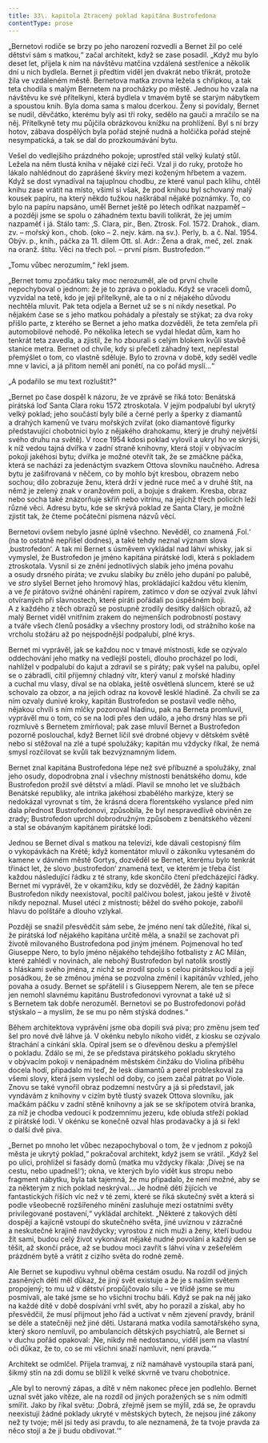 ```yaml
---
title: 33\. kapitola Ztracený poklad kapitána Bustrofedona
contentType: prose
---
```


<section>

„Bernetovi rodiče se brzy po jeho narození rozvedli a Bernet žil po celé dětství sám s matkou,“ začal architekt, když se zase posadil. „Když mu bylo deset let, přijela k nim na návštěvu matčina vzdálená sestřenice a několik dní u nich bydlela. Bernet ji předtím viděl jen dvakrát nebo třikrát, protože žila ve vzdáleném městě. Bernetova matka zrovna ležela s chřipkou, a tak teta chodila s malým Bernetem na procházky po městě. Jednou ho vzala na návštěvu ke své přítelkyni, která bydlela v tmavém bytě se starým nábytkem a spoustou knih. Byla doma sama s malou dcerkou. Ženy si povídaly, Bernet se nudil, děvčátko, kterému byly asi tři roky, sedělo na gauči a mračilo se na něj. Přítelkyně tety mu půjčila obrázkovou knížku na prohlížení. Byl s ní brzy hotov, zábava dospělých byla pořád stejně nudná a holčička pořád stejně nesympatická, a tak se dal do prozkoumávání bytu.

Vešel do vedlejšího prázdného pokoje; uprostřed stál velký kulatý stůl. Ležela na něm tlustá kniha v nějaké cizí řeči. Vzal ji do ruky, protože ho lákalo nahlédnout do zaprášené škvíry mezi koženým hřbetem a vazem. Když se dost vynadíval na tajuplnou chodbu, ze které vanul pach klihu, chtěl knihu zase vrátit na místo, všiml si však, že pod knihou byl schovaný malý kousek papíru, na který někdo tužkou naškrábal nějaké poznámky. To, co bylo na papíru napsáno, uměl Bernet ještě po létech odříkat nazpaměť – a později jsme se spolu o záhadném textu bavili tolikrát, že jej umím nazpaměť i já. Stálo tam: ‚S. Clara, pir., Ben. Ztrosk. Fol. 1572. Drahok., diam. zv. – mořský kon., chob. (oko – 2. nejv. kám. na sv.). Perly, b. a č. Nal. 1954. Obýv. p., knih., páčka za 11. dílem Ott. sl. Adr.: Žena a drak, meč, zel. znak na oranž. štítu. Věci na třech pol. – první písm. Bustrofedon.‘“

„Tomu vůbec nerozumím,“ řekl jsem.

„Bernet tomu zpočátku taky moc nerozuměl, ale od první chvíle nepochyboval o jednom: že je to zpráva o pokladu. Když se vraceli domů, vyzvídal na tetě, kdo je její přítelkyně, ale ta o ní z nějakého důvodu nechtěla mluvit. Pak teta odjela a Bernet už se s ní nikdy nesetkal. Po nějakém čase se s jeho matkou pohádaly a přestaly se stýkat; za dva roky přišlo parte, z kterého se Bernet a jeho matka dozvěděli, že teta zemřela při automobilové nehodě. Po několika letech se vydal hledat dům, kam ho tenkrát teta zavedla, a zjistil, že ho zbourali s celým blokem kvůli stavbě stanice metra. Bernet od chvíle, kdy si přečetl záhadný text, nepřestal přemýšlet o tom, co vlastně sděluje. Bylo to zrovna v době, kdy seděl vedle mne v lavici, a já přitom neměl ani ponětí, na co pořád myslí…“

„A podařilo se mu text rozluštit?“

„Bernet po čase dospěl k názoru, že ve zprávě se říká toto: Benátská pirátská loď Santa Clara roku 1572 ztroskotala. V jejím podpalubí byl ukrytý velký poklad; jeho součástí byly bílé a černé perly a šperky z diamantů a drahých kamenů ve tvaru mořských zvířat (oko diamantové figurky představující chobotnici bylo z nějakého drahokamu, který je druhý největší svého druhu na světě). V roce 1954 kdosi poklad vylovil a ukryl ho ve skrýši, k níž vedou tajná dvířka v zadní straně knihovny, která stojí v obývacím pokoji jakéhosi bytu; dvířka je možné otevřít tak, že se zmáčkne páčka, která se nachází za jedenáctým svazkem Ottova slovníku naučného. Adresa bytu je zašifrovaná v něčem, co by mohlo být kresbou, obrazem nebo sochou; dílo zobrazuje ženu, která drží v jedné ruce meč a v druhé štít, na němž je zelený znak v oranžovém poli, a bojuje s drakem. Kresba, obraz nebo socha také znázorňuje skříň nebo vitrínu, na jejíchž třech policích leží různé věci. Adresu bytu, kde se skrývá poklad ze Santa Clary, je možné zjistit tak, že čteme počáteční písmena názvů věcí.

Bernetovi ovšem nebylo jasné úplně všechno. Nevěděl, co znamená ‚Fol.‘ (na to ostatně nepřišel dodnes), a také tehdy neznal význam slova ‚bustrofedon‘. A tak mi Bernet s úsměvem vykládal nad láhví whisky, jak si vymyslel, že Bustrofedon je jméno kapitána pirátské lodi, která s pokladem ztroskotala. Vysnil si ze znění jednotlivých slabik jeho jména povahu a osudy drsného piráta; ve zvuku slabiky _bu_ znělo jeho dupání po palubě, ve _stro_ slyšel Bernet jeho hromový hlas, prokládající každou větu klením, a ve _fe_ pirátovo svižné ohánění rapírem, zatímco v _don_ se ozýval zvuk láhví otvíraných při slavnostech, které piráti pořádali po úspěšném boji. A z každého z těch obrazů se postupně zrodily desítky dalších obrazů, až malý Bernet viděl vnitřním zrakem do nejmenších podrobností postavy a tváře všech členů posádky a všechny prostory lodi, od strážního koše na vrcholu stožáru až po nejspodnější podpalubí, plné krys.

Bernet mi vyprávěl, jak se každou noc v tmavé místnosti, kde se ozývalo oddechování jeho matky na vedlejší posteli, dlouho procházel po lodi, nahlížel v podpalubí do kajut a zdravil se s piráty; pak vyšel na palubu, opřel se o zábradlí, cítil příjemný chladný vítr, který vanul z mořské hladiny a cuchal mu vlasy, díval se na oblaka, ještě osvětlená sluncem, které se už schovalo za obzor, a na jejich odraz na kovově lesklé hladině. Za chvíli se za ním ozvaly dunivé kroky, kapitán Bustrofedon se postavil vedle něho, nějakou chvíli s ním mlčky pozoroval hladinu, pak na Berneta promluvil, vyprávěl mu o tom, co se na lodi přes den událo, a jeho drsný hlas se při rozmluvě s Bernetem zmírňoval; pak zase mluvil Bernet a Bustrofedon pozorně poslouchal, když Bernet líčil své drobné objevy v dětském světě nebo si stěžoval na zlé a tupé spolužáky; kapitán mu vždycky říkal, že nemá smysl rozčilovat se kvůli tak bezvýznamným lidem.

Bernet znal kapitána Bustrofedona lépe než své příbuzné a spolužáky, znal jeho osudy, dopodrobna znal i všechny místnosti benátského domu, kde Bustrofedon prožil své dětství a mládí. Plavil se mnoho let ve službách Benátské republiky, ale intrika jakéhosi zbabělého markýze, který se nedokázal vyrovnat s tím, že krásná dcera florentského vyslance před ním dala přednost Bustrofedonovi, způsobila, že byl nespravedlivě obviněn ze zrady; Bustrofedon uprchl dobrodružným způsobem z benátského vězení a stal se obávaným kapitánem pirátské lodi.

Jednou se Bernet díval s matkou na televizi, kde dávali cestopisný film o vykopávkách na Krétě; když komentátor mluvil o zákoníku vytesaném do kamene v dávném městě Gortys, dozvěděl se Bernet, kterému bylo tenkrát třináct let, že slovo ‚bustrofedon‘ znamená text, ve kterém je třeba číst každou následující řádku z té strany, kde skončilo čtení předcházející řádky. Bernet mi vyprávěl, že v okamžiku, kdy se dozvěděl, že žádný kapitán Bustrofedon nikdy neexistoval, pocítil palčivou bolest, jakou ještě v životě nikdy nepoznal. Musel utéci z místnosti; běžel do svého pokoje, zabořil hlavu do polštáře a dlouho vzlykal.

Později se snažil přesvědčit sám sebe, že jméno není tak důležité, říkal si, že pirátská loď nějakého kapitána určitě měla, a snažil se zachovat při životě milovaného Bustrofedona pod jiným jménem. Pojmenoval ho teď Giuseppe Nero, to bylo jméno nějakého tehdejšího fotbalisty z AC Milán, které zahlédl v novinách, ale nebohý Bustrofedon byl natolik srostlý s hláskami svého jména, z nichž se zrodil spolu s celou pirátskou lodí a její posádkou, že se změnou jména se pozvolna změnil i kapitánův vzhled, jeho povaha a osudy. Bernet se spřátelil i s Giuseppem Nerem, ale ten se přece jen nemohl slavnému kapitánu Bustrofedonovi vyrovnat a také už si s Bernetem tak dobře nerozuměl. Bernetovi se po Bustrofedonovi pořád stýskalo – a myslím, že se mu po něm stýská dodnes.“

Během architektova vyprávění jsme oba dopili svá piva; pro změnu jsem teď šel pro nové dvě láhve já. V okénku nebylo nikoho vidět, z kiosku se ozývalo štrachání a cinkání skla. Opíral jsem se o dřevěnou desku a přemýšlel o pokladu. Zdálo se mi, že se představa pirátského pokladu skrytého v obývacím pokoji v nenápadném městském činžáku do Violina příběhu docela hodí, připadalo mi teď, že lesk diamantů a perel probleskoval za všemi slovy, která jsem vyslechl od doby, co jsem začal pátrat po Viole. Znovu se také vynořil obraz podzemní nestvůry a já si představil, jak vyndávám z knihovny v cizím bytě tlustý svazek Ottova slovníku, jak mačkám páčku v zadní stěně knihovny a jak se se skřípotem otvírá branka, za níž je chodba vedoucí k podzemnímu jezeru, kde obluda střeží poklad z pirátské lodi. V okénku se konečně ozval hlas prodavačky a já si řekl o další dvě piva.

„Bernet po mnoho let vůbec nezapochyboval o tom, že v jednom z pokojů města je ukrytý poklad,“ pokračoval architekt, když jsem se vrátil. „Když šel po ulici, prohlížel si fasády domů (matka mu vždycky říkala: ‚Dívej se na cestu, nebo upadneš!‘); okna, ve kterých bylo vidět kus stropu nebo fragment nábytku, byla tak tajemná, že mu připadalo, že není možné, aby se za některým z nich poklad neskrýval… Je hodně dětí žijících ve fantastických říších víc než v té zemi, které se říká skutečný svět a která si podle všeobecně rozšířeného mínění zasluhuje mezi ostatními světy privilegované postavení,“ vykládal architekt. „Některé z takových dětí dospějí a kajícně vstoupí do skutečného světa, jiné uvíznou v zázračné a neskutečné krajině navždycky; vyrostou z nich muži a ženy, kteří budou žít sami, budou celý život vykonávat nějaké nudné povolání a každý den se těšit, až skončí práce, až se budou moci zavřít s láhví vína v zešeřelém prázdném bytě a vrátit z cizího světa do rodné země.

Ale Bernet se kupodivu vyhnul oběma cestám osudu. Na rozdíl od jiných zasněných dětí měl důkaz, že jiný svět existuje a že je s naším světem propojený; to mu už v dětství propůjčovalo sílu – ve třídě jsme se mu posmívali, ale také jsme se ho všichni trochu báli. Když se pak na něj jako na každé dítě v době dospívání vrhl svět, aby ho porazil a získal, aby ho přesvědčil, že musí přijmout jeho řád a uctívat v něm zjevení pravdy, bránil se déle a statečněji než jiné děti. Ustaraná matka vodila samotářského syna, který skoro nemluvil, po ambulancích dětských psychiatrů, ale Bernet si v duchu pořád opakoval: ‚Ne, nikdy mě nedostanou, viděl jsem na vlastní oči důkaz, že to, co se mi všichni snaží namluvit, není pravda.‘“

Architekt se odmlčel. Přijela tramvaj, z níž namáhavě vystoupila stará paní, šikmý stín na zdi domu se blížil k velké skvrně ve tvaru chobotnice.

„Ale byl to nerovný zápas, a dítě v něm nakonec přece jen podlehlo. Bernet uznal svět jako vítěze, ale na rozdíl od jiných poražených se s ním odmítl smířit. Jako by říkal světu: ‚Dobrá, zřejmě jsem se mýlil, zdá se, že opravdu neexistují žádné poklady ukryté v městských bytech, že nejsou jiné zákony než ty tvoje; měl jsi tedy asi pravdu, to ale neznamená, že ta tvoje pravda za něco stojí a že ji budu obdivovat.‘“

</section>
